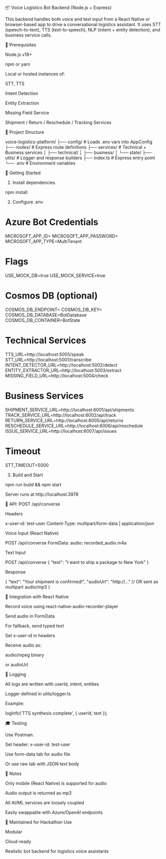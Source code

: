 📦 Voice Logistics Bot Backend (Node.js + Express)

This backend handles both voice and text input from a React Native or browser-based app to drive a conversational logistics assistant. It uses STT (speech-to-text), TTS (text-to-speech), NLP (intent + entity detection), and business service calls.

🔧 Prerequisites

Node.js v18+

npm or yarn

Local or hosted instances of:

STT, TTS

Intent Detection

Entity Extraction

Missing Field Service

Shipment / Return / Reschedule / Tracking Services

📁 Project Structure

voice-logistics-platform/
├── config/                   # Loads .env vars into AppConfig
├── routes/                   # Express route definitions
├── services/                 # Technical + Business services
│   ├── technical/
│   ├── business/
│   └── state/
├── utils/                    # Logger and response builders
├── index.ts                  # Express entry point
└── .env                      # Environment variables

🚀 Getting Started

1. Install dependencies

npm install

2. Configure .env

# Azure Bot Credentials
MICROSOFT_APP_ID=
MICROSOFT_APP_PASSWORD=
MICROSOFT_APP_TYPE=MultiTenant

# Flags
USE_MOCK_DB=true
USE_MOCK_SERVICE=true

# Cosmos DB (optional)
COSMOS_DB_ENDPOINT=
COSMOS_DB_KEY=
COSMOS_DB_DATABASE=BotDatabase
COSMOS_DB_CONTAINER=BotState

# Technical Services
TTS_URL=http://localhost:5005/speak
STT_URL=http://localhost:5001/transcribe
INTENT_DETECTOR_URL=http://localhost:5002/detect
ENTITY_EXTRACTOR_URL=http://localhost:5003/extract
MISSING_FIELD_URL=http://localhost:5004/check

# Business Services
SHIPMENT_SERVICE_URL=http://localhost:6001/api/shipments
TRACK_SERVICE_URL=http://localhost:6002/api/track
RETURN_SERVICE_URL=http://localhost:6005/api/returns
RESCHEDULE_SERVICE_URL=http://localhost:6006/api/reschedule
ISSUE_SERVICE_URL=http://localhost:6007/api/issues

# Timeout
STT_TIMEOUT=5000

3. Build and Start

npm run build && npm start

Server runs at http://localhost:3978

🧠 API: POST /api/converse

Headers

x-user-id: test-user
Content-Type: multipart/form-data | application/json

Voice Input (React Native)

POST /api/converse
FormData:
  audio: recorded_audio.m4a

Text Input

POST /api/converse
{
  "text": "I want to ship a package to New York"
}

Response

{
  "text": "Your shipment is confirmed!",
  "audioUrl": "http://..." // OR sent as multipart audio/mp3
}

📲 Integration with React Native

Record voice using react-native-audio-recorder-player

Send audio in FormData

For fallback, send typed text

Set x-user-id in headers

Receive audio as:

audio/mpeg binary

or audioUrl

🚨 Logging

All logs are written with userId, intent, entities

Logger defined in utils/logger.ts

Example:

logInfo('TTS synthesis complete', { userId, text });

🎓 Testing

Use Postman:

Set header: x-user-id: test-user

Use form-data tab for audio file

Or use raw tab with JSON text body

📌 Notes

Only mobile (React Native) is supported for audio

Audio output is returned as mp3

All AI/ML services are loosely coupled

Easily swappable with Azure/OpenAI endpoints

💼 Maintained for Hackathon Use

Modular

Cloud-ready

Realistic bot backend for logistics voice assistants